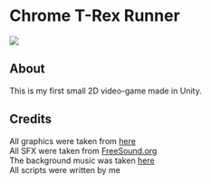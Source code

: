 # Chrome T-Rex Runner
[![](https://img.shields.io/badge/release-v0.11-brightgreen)](https://github.com/djighoul29/Chrome-T-Rex-Runner/releases)
## About
This is my first small 2D video-game made in Unity.
## Credits
All graphics were taken from [here](https://albertofecchi.medium.com/custom-t-rex-runner-on-chrome-and-chromium-cd0a97dc2e96)   
All SFX were taken from [FreeSound.org](http://freesound.org)   
The background music was taken [here](https://github.com/Priler/dino3d)   
All scripts were written by me
